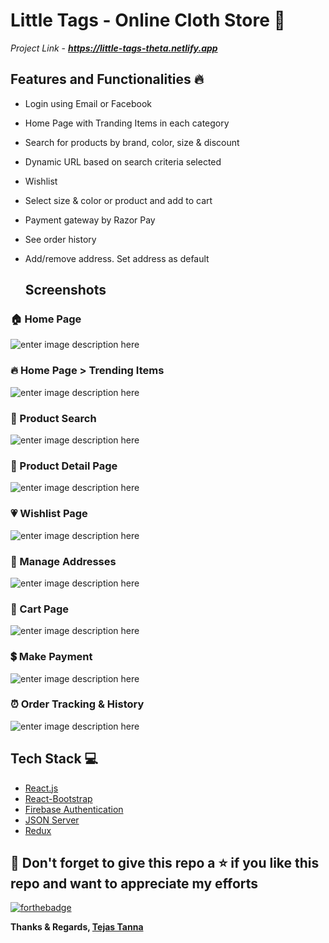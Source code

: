 # Little Tags - Online Cloth Store 👕

*Project Link* - ***https://little-tags-theta.netlify.app***

## Features and Functionalities 🔥
- Login using Email or Facebook 
- Home Page with Tranding Items in each category
- Search for products by brand, color, size & discount
- Dynamic URL based on search criteria selected
- Wishlist
- Select size & color or product and add to cart
- Payment gateway by Razor Pay
- See order history
- Add/remove address. Set address as default 
 
  ## Screenshots
### 🏠 Home Page
  ![enter image description here](https://raw.githubusercontent.com/pesto-students/littletags-theta/master/app-screenshots/Home%20Page.jpeg?token=ANORHEPFGS2HDL47LUVBVZLA2XTFG)

### 🔥 Home Page > Trending Items
![enter image description here](https://raw.githubusercontent.com/pesto-students/littletags-theta/master/app-screenshots/Trending%20Products.jpeg?token=ANORHEIWIDS7PZQR4ABGGILA2XTW2)

### 🔎 Product Search
![enter image description here](https://raw.githubusercontent.com/pesto-students/littletags-theta/master/app-screenshots/Product%20Search.jpeg?token=ANORHEPTUSU4NWUUAEQJS3DA2XTKM)

### 📃 Product Detail Page
![enter image description here](https://raw.githubusercontent.com/pesto-students/littletags-theta/master/app-screenshots/Poduct%20Detail.jpeg?token=ANORHEIMLNJQJWXZD7PC5KTA2XTHA)

### 💗 Wishlist Page
![enter image description here](https://raw.githubusercontent.com/pesto-students/littletags-theta/master/app-screenshots/Wishlist.jpeg?token=ANORHEOSQJ6OIZ342Q4AQDLA2XTZG)

### 🏡 Manage Addresses
![enter image description here](https://raw.githubusercontent.com/pesto-students/littletags-theta/master/app-screenshots/Manage%20Addresses.jpeg?token=ANORHEN5GH7NQ244E5SCIXLA2XT3A)

### 📃 Cart Page
![enter image description here](https://raw.githubusercontent.com/pesto-students/littletags-theta/master/app-screenshots/Cart.jpeg?token=ANORHEPYEKL2CHKXL4NID23A2XS4Q)

### 💲 Make Payment
![enter image description here](https://raw.githubusercontent.com/pesto-students/littletags-theta/master/app-screenshots/Payment.jpeg?token=ANORHEONQNSTMYIYYB5QVYLA2XTAQ)

### ⏰ Order Tracking & History
![enter image description here](https://raw.githubusercontent.com/pesto-students/littletags-theta/master/app-screenshots/Order%20History.jpeg?token=ANORHEMQ4VEBNQK6QGFC3VDA2XTDC)


## Tech Stack 💻
- [React.js](https://reactjs.org/)
- [React-Bootstrap](https://react-bootstrap.github.io/)
- [Firebase Authentication](https://firebase.google.com/)
- [JSON Server](https://www.npmjs.com/package/json-server)
 - [Redux](https://redux.js.org/)

 
## 🤩 Don't forget to give this repo a ⭐ if you like this repo and want to appreciate my efforts
 

[![forthebadge](https://forthebadge.com/images/badges/built-with-love.svg)]() 

**Thanks & Regards,
[Tejas Tanna](https://github.com/tejasvtanna)**



